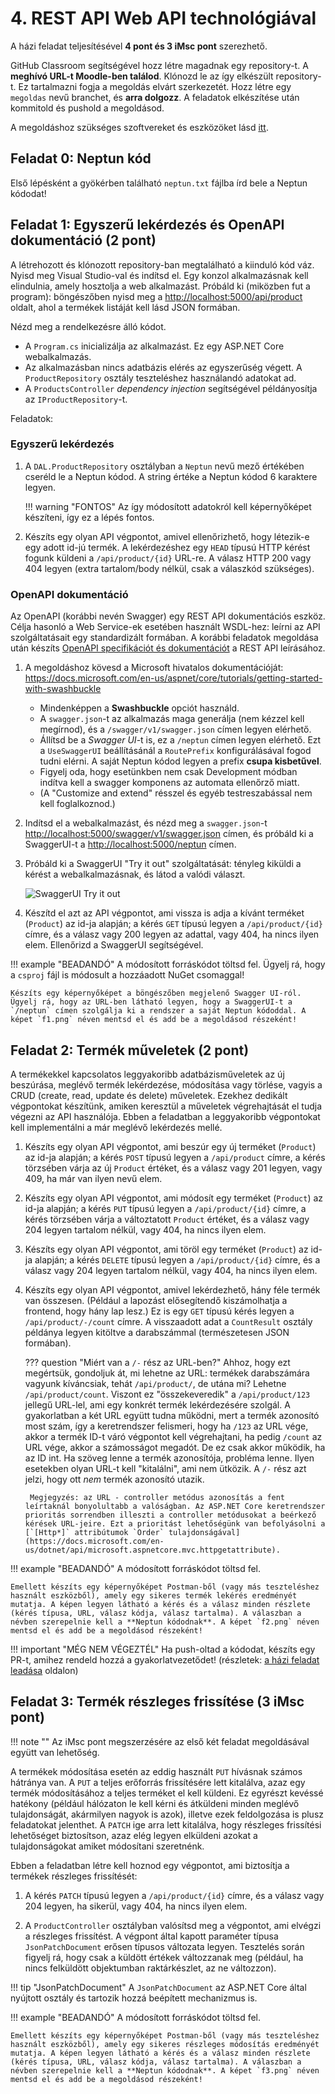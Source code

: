 # 4. REST API Web API technológiával

A házi feladat teljesítésével **4 pont és 3 iMsc pont** szerezhető.

GitHub Classroom segítségével hozz létre magadnak egy repository-t. A **meghívó URL-t Moodle-ben találod**. Klónozd le az így elkészült repository-t. Ez tartalmazni fogja a megoldás elvárt szerkezetét. Hozz létre egy `megoldas` nevű branchet, és **arra dolgozz**. A feladatok elkészítése után kommitold és pushold a megoldásod.

A megoldáshoz szükséges szoftvereket és eszközöket lásd [itt](../index.md#szukseges-eszkozok).

## Feladat 0: Neptun kód

Első lépésként a gyökérben található `neptun.txt` fájlba írd bele a Neptun kódodat!

## Feladat 1: Egyszerű lekérdezés és OpenAPI dokumentáció (2 pont)

A létrehozott és klónozott repository-ban megtalálható a kiinduló kód váz. Nyisd meg Visual Studio-val és indítsd el. Egy konzol alkalmazásnak kell elindulnia, amely hosztolja a web alkalmazást. Próbáld ki (miközben fut a program): böngészőben nyisd meg a <http://localhost:5000/api/product> oldalt, ahol a termékek listáját kell lásd JSON formában.

Nézd meg a rendelkezésre álló kódot.

- A `Program.cs` inicializálja az alkalmazást. Ez egy ASP.NET Core webalkalmazás.
- Az alkalmazásban nincs adatbázis elérés az egyszerűség végett. A `ProductRepository` osztály teszteléshez használandó adatokat ad.
- A `ProductsController` _dependency injection_ segítségével példányosítja az `IProductRepository`-t.

Feladatok:

### Egyszerű lekérdezés

1. A `DAL.ProductRepository` osztályban a `Neptun` nevű mező értékében cseréld le a Neptun kódod. A string értéke a Neptun kódod 6 karaktere legyen.

    !!! warning "FONTOS"
        Az így módosított adatokról kell képernyőképet készíteni, így ez a lépés fontos.

1. Készíts egy olyan API végpontot, amivel ellenőrizhető, hogy létezik-e egy adott id-jú termék. A lekérdezéshez egy `HEAD` típusú HTTP kérést fogunk küldeni a `/api/product/{id}` URL-re. A válasz HTTP 200 vagy 404 legyen (extra tartalom/body nélkül, csak a válaszkód szükséges).

### OpenAPI dokumentáció

Az OpenAPI (korábbi nevén Swagger) egy REST API dokumentációs eszköz. Célja hasonló a Web Service-ek esetében használt WSDL-hez: leírni az API szolgáltatásait egy standardizált formában. A korábbi feladatok megoldása után készíts [OpenAPI specifikációt és dokumentációt](https://docs.microsoft.com/en-us/aspnet/core/tutorials/web-api-help-pages-using-swagger) a REST API leírásához.

1. A megoldáshoz kövesd a Microsoft hivatalos dokumentációját: <https://docs.microsoft.com/en-us/aspnet/core/tutorials/getting-started-with-swashbuckle>

    - Mindenképpen a **Swashbuckle** opciót használd.
    - A `swagger.json`-t az alkalmazás maga generálja (nem kézzel kell megírnod), és a `/swagger/v1/swagger.json` címen legyen elérhető.
    - Állítsd be a _Swagger UI_-t is, ez a `/neptun` címen legyen elérhető. Ezt a `UseSwaggerUI` beállításánál a `RoutePrefix` konfigurálásával fogod tudni elérni. A saját Neptun kódod legyen a prefix **csupa kisbetűvel**.
    - Figyelj oda, hogy esetünkben nem csak Development módban indítva kell a swagger komponens az automata ellenőrző miatt.
    - (A "Customize and extend" résszel és egyéb testreszabással nem kell foglalkoznod.)

1. Indítsd el a webalkalmazást, és nézd meg a `swagger.json`-t <http://localhost:5000/swagger/v1/swagger.json> címen, és próbáld ki a SwaggerUI-t a <http://localhost:5000/neptun> címen.

1. Próbáld ki a SwaggerUI "Try it out" szolgáltatását: tényleg kiküldi a kérést a webalkalmazásnak, és látod a valódi választ.

    ![SwaggerUI Try it out](swaggerui-try.png)
    
1. Készítd el azt az API végpontot, ami vissza is adja a kívánt terméket (`Product`) az id-ja alapján; a kérés `GET` típusú legyen a `/api/product/{id}` címre, és a válasz vagy 200 legyen az adattal, vagy 404, ha nincs ilyen elem. Ellenőrizd a SwaggerUI segítségével.

!!! example "BEADANDÓ"
    A módosított forráskódot töltsd fel. Ügyelj rá, hogy a `csproj` fájl is módosult a hozzáadott NuGet csomaggal!

    Készíts egy képernyőképet a böngészőben megjelenő Swagger UI-ról. Ügyelj rá, hogy az URL-ben látható legyen, hogy a SwaggerUI-t a `/neptun` címen szolgálja ki a rendszer a saját Neptun kódoddal. A képet `f1.png` néven mentsd el és add be a megoldásod részeként!

## Feladat 2: Termék műveletek (2 pont)

A termékekkel kapcsolatos leggyakoribb adatbázisműveletek az új beszúrása, meglévő termék lekérdezése, módosítása vagy törlése, vagyis a CRUD (create, read, update és delete) műveletek. Ezekhez dedikált végpontokat készítünk, amiken keresztül a műveletek végrehajtását el tudja végezni az API használója. Ebben a feladatban a leggyakoribb végpontokat kell implementálni a már meglévő lekérdezés mellé.

1. Készíts egy olyan API végpontot, ami beszúr egy új terméket (`Product`) az id-ja alapján; a kérés `POST` típusú legyen a `/api/product` címre, a kérés törzsében várja az új `Product` értéket, és a válasz vagy 201 legyen, vagy 409, ha már van ilyen nevű elem.

1. Készíts egy olyan API végpontot, ami módosít egy terméket (`Product`) az id-ja alapján; a kérés `PUT` típusú legyen a `/api/product/{id}` címre, a kérés törzsében várja a változtatott `Product` értéket, és a válasz vagy 204 legyen tartalom nélkül, vagy 404, ha nincs ilyen elem.

1. Készíts egy olyan API végpontot, ami töröl egy terméket (`Product`) az id-ja alapján; a kérés `DELETE` típusú legyen a `/api/product/{id}` címre, és a válasz vagy 204 legyen tartalom nélkül, vagy 404, ha nincs ilyen elem.

1. Készíts egy olyan API végpontot, amivel lekérdezhető, hány féle termék van összesen. (Például a lapozást elősegítendő kiszámolhatja a frontend, hogy hány lap lesz.) Ez is egy `GET` típusú kérés legyen a `/api/product/-/count` címre. A visszaadott adat a `CountResult` osztály példánya legyen kitöltve a darabszámmal (természetesen JSON formában).

    ??? question "Miért van a `/-` rész az URL-ben?"
        Ahhoz, hogy ezt megértsük, gondoljuk át, mi lehetne az URL: termékek darabszámára vagyunk kíváncsiak, tehát `/api/product/`, de utána mi? Lehetne `/api/product/count`. Viszont ez "összekeveredik" a `/api/product/123` jellegű URL-lel, ami egy konkrét termék lekérdezésére szolgál. A gyakorlatban a két URL együtt tudna működni, mert a termék azonosító most szám, így a keretrendszer felismeri, hogy ha `/123` az URL vége, akkor a termék ID-t váró végpontot kell végrehajtani, ha pedig `/count` az URL vége, akkor a számosságot megadót. De ez csak akkor működik, ha az ID int. Ha szöveg lenne a termék azonosítója, probléma lenne. Ilyen esetekben olyan URL-t kell "kitalálni", ami nem ütközik. A `/-` rész azt jelzi, hogy ott _nem_ termék azonosító utazik.

        Megjegyzés: az URL - controller metódus azonosítás a fent leírtaknál bonyolultabb a valóságban. Az ASP.NET Core keretrendszer prioritás sorrendben illeszti a controller metódusokat a beérkező kérések URL-jeire. Ezt a prioritást lehetőségünk van befolyásolni a [`[Http*]` attribútumok `Order` tulajdonságával](https://docs.microsoft.com/en-us/dotnet/api/microsoft.aspnetcore.mvc.httpgetattribute).

!!! example "BEADANDÓ"
    A módosított forráskódot töltsd fel.

    Emellett készíts egy képernyőképet Postman-ből (vagy más teszteléshez használt eszközből), amely egy sikeres termék lekérés eredményét mutatja. A képen legyen látható a kérés és a válasz minden részlete (kérés típusa, URL, válasz kódja, válasz tartalma). A válaszban a névben szerepelnie kell a **Neptun kódodnak**. A képet `f2.png` néven mentsd el és add be a megoldásod részeként!

!!! important "MÉG NEM VÉGEZTÉL"
    Ha push-oltad a kódodat, készíts egy PR-t, amihez rendeld hozzá a gyakorlatvezetődet! (részletek: [a házi feladat leadása](../GitHub.md) oldalon)


## Feladat 3: Termék részleges frissítése (3 iMsc pont)

!!! note ""
    Az iMsc pont megszerzésére az első két feladat megoldásával együtt van lehetőség.

A termékek módosítása esetén az eddig használt `PUT` hívásnak számos hátránya van. A `PUT` a teljes erőforrás frissítésére lett kitalálva, azaz egy termék módosításához a teljes terméket el kell küldeni. Ez egyrészt kevéssé hatékony (például hálózaton le kell kérni és átküldeni minden meglévő tulajdonságát, akármilyen nagyok is azok), illetve ezek feldolgozása is plusz feladatokat jelenthet. A `PATCH` ige arra lett kitalálva, hogy részleges frissítési lehetőséget biztosítson, azaz elég legyen elküldeni azokat a tulajdonságokat amiket módosítani szeretnénk.

Ebben a feladatban létre kell hoznod egy végpontot, ami biztosítja a termékek részleges frissítését:

1. A kérés `PATCH` típusú legyen a `/api/product/{id}` címre, és a válasz vagy 204 legyen, ha sikerül, vagy 404, ha nincs ilyen elem.

1. A `ProductController` osztályban valósítsd meg a végpontot, ami elvégzi a részleges frissítést.
A végpont által kapott paraméter típusa `JsonPatchDocument` erősen típusos változata legyen.
Tesztelés során figyelj rá, hogy csak a küldött értékek változzanak meg (például, ha nincs felküldött objektumban raktárkészlet, az ne változzon).

!!! tip "JsonPatchDocument"
    A `JsonPatchDocument` az ASP.NET Core által nyújtott osztály és tartozik hozzá beépített mechanizmus is.

!!! example "BEADANDÓ"
    A módosított forráskódot töltsd fel.

    Emellett készíts egy képernyőképet Postman-ből (vagy más teszteléshez használt eszközből), amely egy sikeres részleges módosítás eredményét mutatja. A képen legyen látható a kérés és a válasz minden részlete (kérés típusa, URL, válasz kódja, válasz tartalma). A válaszban a névben szerepelnie kell a **Neptun kódodnak**. A képet `f3.png` néven mentsd el és add be a megoldásod részeként!
